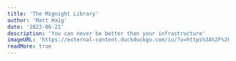 ```yaml
---
title: 'The Mignight Library'
author: 'Matt Haig'
date: '2023-06-21'
description: 'You can never be better than your infrastructure'
imageURL: 'https://external-content.duckduckgo.com/iu/?u=https%3A%2F%2Fblackwells.co.uk%2Fjacket%2Fl%2F9781786892737.jpg&f=1&nofb=1&ipt=aaa4a1e7c8d0ade1724201609681485ff3bdf9870e8b7e8ae0e0d16267713ee6&ipo=images'
readMore: true
---
```

